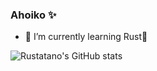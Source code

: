 ### Ahoiko ✨

- 🌱 I’m currently learning Rust🦀

![Rustatano's GitHub stats](https://github-readme-stats.vercel.app/api?username=Rustatano&theme=midnight-purple&show_icons=true)
<!--
**Rustatano/Rustatano** is a ✨ _special_ ✨ repository because its `README.md` (this file) appears on your GitHub profile.

Here are some ideas to get you started:

- 🔭 I’m currently working on "digdeep", just for practising Rust🦀
- 👯 I’m looking to collaborate on ...
- 🤔 I’m looking for help with ...
- 💬 Ask me about ...
- 📫 How to reach me: ...
- 😄 Pronouns: ...
- ⚡ Fun fact: ...
-->
